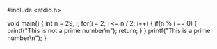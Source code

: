 #include <stdio.h>

void main() {
int n = 29, i;
for(i = 2; i <= n / 2; i++) 
{
  if(n % i == 0) {
  printf("This is not a prime number\n");
  return;
  }
}
printf("This is a prime number\n");
}
